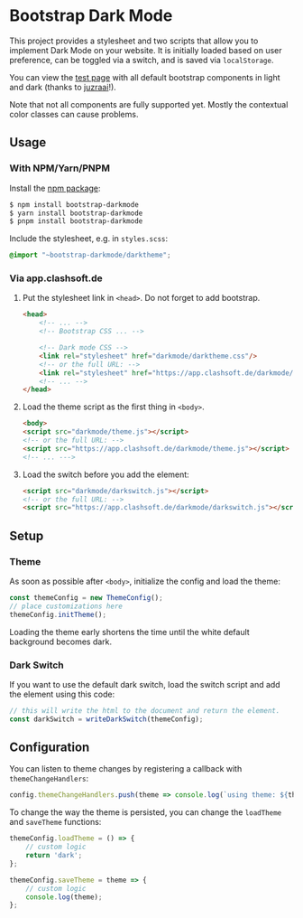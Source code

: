 # Bootstrap Dark Mode

This project provides a stylesheet and two scripts that allow you to implement Dark Mode on your website.
It is initially loaded based on user preference, can be toggled via a switch, and is saved via `localStorage`.

You can view the [test page](testpage.html) with all default bootstrap components in light and dark
(thanks to [juzraai](https://juzraai.github.io/)!).

Note that not all components are fully supported yet.
Mostly the contextual color classes can cause problems.

## Usage

### With NPM/Yarn/PNPM

Install the [npm package](https://www.npmjs.com/package/bootstrap-darkmode):

```sh
$ npm install bootstrap-darkmode
$ yarn install bootstrap-darkmode
$ pnpm install bootstrap-darkmode
```

Include the stylesheet, e.g. in `styles.scss`:

```scss
@import "~bootstrap-darkmode/darktheme";
```

### Via app.clashsoft.de

1. Put the stylesheet link in `<head>`. Do not forget to add bootstrap.

    ```html
    <head>
        <!-- ... -->
        <!-- Bootstrap CSS ... -->
    
        <!-- Dark mode CSS -->
        <link rel="stylesheet" href="darkmode/darktheme.css"/>
        <!-- or the full URL: -->
        <link rel="stylesheet" href="https://app.clashsoft.de/darkmode/darktheme.css"/>
        <!-- ... -->
    </head>
    ```

2. Load the theme script as the first thing in `<body>`.

    ```html
    <body>
    <script src="darkmode/theme.js"></script>
    <!-- or the full URL: -->
    <script src="https://app.clashsoft.de/darkmode/theme.js"></script>
    <!-- ... --->
    ```

3. Load the switch before you add the element:

    ```html
    <script src="darkmode/darkswitch.js"></script>
    <!-- or the full URL: -->
    <script src="https://app.clashsoft.de/darkmode/darkswitch.js"></script>
    ```

## Setup

### Theme

As soon as possible after `<body>`, initialize the config and load the theme:

```js
const themeConfig = new ThemeConfig();
// place customizations here
themeConfig.initTheme();
```

Loading the theme early shortens the time until the white default background becomes dark.

### Dark Switch

If you want to use the default dark switch, load the switch script and add the element using this code:

```js
// this will write the html to the document and return the element.
const darkSwitch = writeDarkSwitch(themeConfig);
```

## Configuration

You can listen to theme changes by registering a callback with `themeChangeHandlers`:

```js
config.themeChangeHandlers.push(theme => console.log(`using theme: ${theme}`));
```

To change the way the theme is persisted, you can change the `loadTheme` and `saveTheme` functions:

```js
themeConfig.loadTheme = () => {
    // custom logic
    return 'dark';
};

themeConfig.saveTheme = theme => {
    // custom logic
    console.log(theme);
};
```
